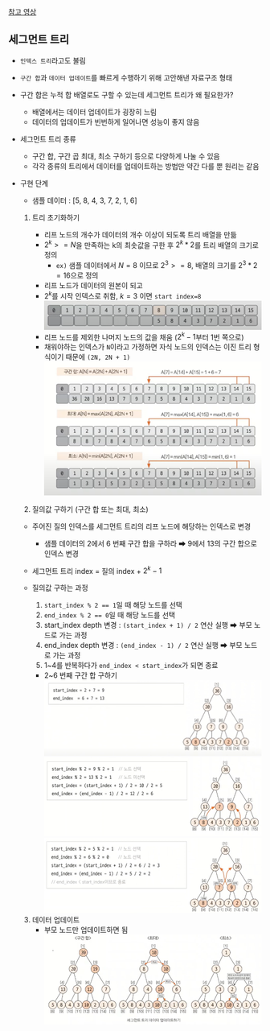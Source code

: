 [참고 영상](https://www.youtube.com/watch?v=1d9sqmuLy-o&ab_channel=%ED%95%98%EB%A3%A8%EC%BD%94%EB%94%A9)

## 세그먼트 트리
* `인덱스 트리`라고도 불림
* `구간 합`과 `데이터 업데이트`를 빠르게 수행하기 위해 고안해낸 자료구조 형태


* 구간 합은 누적 합 배열로도 구할 수 있는데 세그먼트 트리가 왜 필요한가? 
  * 배열에서는 데이터 업데이트가 굉장히 느림 
  * 데이터의 업데이트가 빈번하게 일어나면 성능이 좋지 않음


* 세그먼트 트리 종류
  * 구간 합, 구간 곱 최대, 최소 구하기 등으로 다양하게 나눌 수 있음
  * 각각 종류의 트리에서 데이터를 업데이트하는 방법만 약간 다를 뿐 원리는 같음

  
* 구현 단계
  * 샘플 데이터 : [5, 8, 4, 3, 7, 2, 1, 6] 
  1. 트리 초기화하기
     * 리프 노드의 개수가 데이터의 개수 이상이 되도록 트리 배열을 만듦
     * $2^k >= N$을 만족하는 k의 최솟값을 구한 후 $2^k * 2$를 트리 배열의 크기로 정의
       * `ex)` 샘플 데이터에서 $N=8$ 이므로 $2^3 >= 8$, 배열의 크기를 $2^3 * 2 = 16$으로 정의
     * 리프 노드가 데이터의 원본이 되고
     * $2^k$를 시작 인덱스로 취함, $k=3$ 이면 `start index=8` <br>
![img.png](../Img/img.png)
     * 리프 노드를 제외한 나머지 노드의 값을 채움 ($2^k-1$부터 1번 쪽으로)
     * 채워야하는 인덱스가 `N`이라고 가정하면 자식 노드의 인덱스는 이진 트리 형식이기 때문에 `(2N, 2N + 1)`
![img_1.png](../Img/img_1.png) 

  2. 질의값 구하기 (구간 합 또는 최대, 최소)
    * 주어진 질의 인덱스를 세그먼트 트리의 리프 노드에 해당하는 인덱스로 변경
      * 샘플 데이터의 2에서 6 번째 구간 합을 구하라 ➡ 9에서 13의 구간 합으로 인덱스 변경
    * 세그먼트 트리 index = 질의 index + $2^k-1$
    * 질의값 구하는 과정
      1. `start_index % 2 == 1`일 때 해당 노드를 선택
      2. `end_index % 2 == 0`일 때 해당 노드를 선택
      3. start_index depth 변경 : `(start_index + 1) / 2` 연산 실행 ➡ 부모 노드로 가는 과정 
      4. end_index depth 변경 : `(end_index - 1) / 2` 연산 실행 ➡ 부모 노드로 가는 과정
      5. 1~4를 반복하다가 `end_index < start_index`가 되면 종료

      * 2~6 번째 구간 합 구하기
![img_2.png](../Img/img_2.png) <br>
![img_3.png](../Img/img_3.png) <br>
![img_4.png](../Img/img_4.png)

  3. 데이터 업데이트
     * 부모 노드만 업데이트하면 됨
![img_6.png](../Img/img_5.png)
